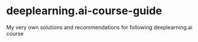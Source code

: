 # deeplearning.ai-course-guide
My very own solutions and recommendations for following deeplearning.ai course 
